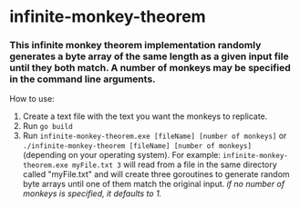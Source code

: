 # infinite-monkey-theorem

### This infinite monkey theorem implementation randomly generates a byte array of the same length as a given input file until they both match.  A number of monkeys may be specified in the command line arguments.

How to use:
1. Create a text file with the text you want the monkeys to replicate.
2. Run `go build`
3. Run `infinite-monkey-theorem.exe [fileName] [number of monkeys]` or `./infinite-monkey-theorem [fileName] [number of monkeys]` (depending on your operating system).  For example:  `infinite-monkey-theorem.exe myFile.txt 3` will read from a file in the same directory called "myFile.txt" and will create three goroutines to generate random byte arrays until one of them match the original input.
*if no number of monkeys is specified, it defaults to 1.*
